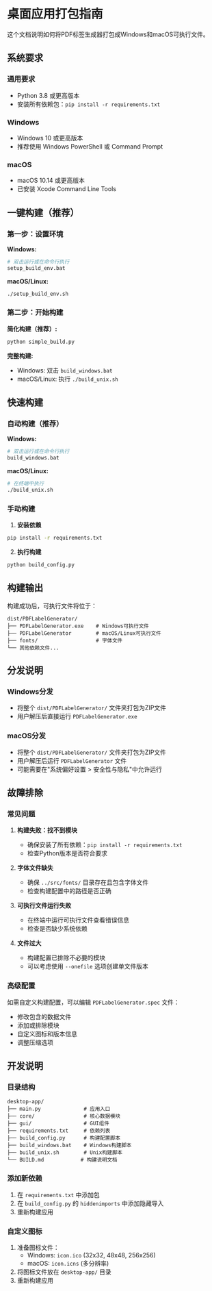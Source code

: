# 桌面应用打包指南

这个文档说明如何将PDF标签生成器打包成Windows和macOS可执行文件。

## 系统要求

### 通用要求
- Python 3.8 或更高版本
- 安装所有依赖包：`pip install -r requirements.txt`

### Windows
- Windows 10 或更高版本
- 推荐使用 Windows PowerShell 或 Command Prompt

### macOS  
- macOS 10.14 或更高版本
- 已安装 Xcode Command Line Tools

## 一键构建（推荐）

### 第一步：设置环境

**Windows:**
```bash
# 双击运行或在命令行执行
setup_build_env.bat
```

**macOS/Linux:**
```bash
./setup_build_env.sh
```

### 第二步：开始构建

**简化构建（推荐）:**
```bash
python simple_build.py
```

**完整构建:**
- Windows: 双击 `build_windows.bat`  
- macOS/Linux: 执行 `./build_unix.sh`

## 快速构建

### 自动构建（推荐）

**Windows:**
```bash
# 双击运行或在命令行执行
build_windows.bat
```

**macOS/Linux:**
```bash
# 在终端中执行
./build_unix.sh
```

### 手动构建

1. **安装依赖**
```bash
pip install -r requirements.txt
```

2. **执行构建**
```bash
python build_config.py
```

## 构建输出

构建成功后，可执行文件将位于：
```
dist/PDFLabelGenerator/
├── PDFLabelGenerator.exe    # Windows可执行文件
├── PDFLabelGenerator        # macOS/Linux可执行文件  
├── fonts/                   # 字体文件
└── 其他依赖文件...
```

## 分发说明

### Windows分发
- 将整个 `dist/PDFLabelGenerator/` 文件夹打包为ZIP文件
- 用户解压后直接运行 `PDFLabelGenerator.exe`

### macOS分发  
- 将整个 `dist/PDFLabelGenerator/` 文件夹打包为ZIP文件
- 用户解压后运行 `PDFLabelGenerator` 文件
- 可能需要在"系统偏好设置 > 安全性与隐私"中允许运行

## 故障排除

### 常见问题

1. **构建失败：找不到模块**
   - 确保安装了所有依赖：`pip install -r requirements.txt`
   - 检查Python版本是否符合要求

2. **字体文件缺失**
   - 确保 `../src/fonts/` 目录存在且包含字体文件
   - 检查构建配置中的路径是否正确

3. **可执行文件运行失败**
   - 在终端中运行可执行文件查看错误信息
   - 检查是否缺少系统依赖

4. **文件过大**
   - 构建配置已排除不必要的模块
   - 可以考虑使用 `--onefile` 选项创建单文件版本

### 高级配置

如需自定义构建配置，可以编辑 `PDFLabelGenerator.spec` 文件：

- 修改包含的数据文件
- 添加或排除模块
- 自定义图标和版本信息
- 调整压缩选项

## 开发说明

### 目录结构
```
desktop-app/
├── main.py              # 应用入口
├── core/                # 核心数据模块
├── gui/                 # GUI组件
├── requirements.txt     # 依赖列表
├── build_config.py      # 构建配置脚本
├── build_windows.bat    # Windows构建脚本
├── build_unix.sh        # Unix构建脚本
└── BUILD.md            # 构建说明文档
```

### 添加新依赖
1. 在 `requirements.txt` 中添加包
2. 在 `build_config.py` 的 `hiddenimports` 中添加隐藏导入
3. 重新构建应用

### 自定义图标
1. 准备图标文件：
   - Windows: `icon.ico` (32x32, 48x48, 256x256)
   - macOS: `icon.icns` (多分辨率)
2. 将图标文件放在 `desktop-app/` 目录
3. 重新构建应用